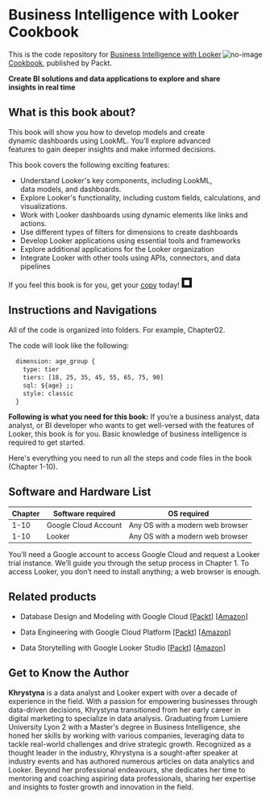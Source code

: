 # Business Intelligence with Looker Cookbook

<a href="https://www.packtpub.com/product/business-intelligence-with-looker-cookbook/9781800560956?_gl=1*1evex2w*_gcl_au*NzkyOTIxOTY1LjE3MTI3MjM0MTE.*_ga*MTI3MTI1MDc3LjE3MDQ4NzY0MzU.*_ga_Q4R8G7SJDK*MTcxMzc2MzM1My4zNS4xLjE3MTM3NjMzNjMuNTAuMC4w"><img src="https://content.packt.com/_/image/original/B16393/cover_image_large.jpg" alt="no-image" height="256px" align="right"></a>

This is the code repository for [Business Intelligence with Looker Cookbook](https://www.packtpub.com/product/business-intelligence-with-looker-cookbook/9781800560956?_gl=1*1evex2w*_gcl_au*NzkyOTIxOTY1LjE3MTI3MjM0MTE.*_ga*MTI3MTI1MDc3LjE3MDQ4NzY0MzU.*_ga_Q4R8G7SJDK*MTcxMzc2MzM1My4zNS4xLjE3MTM3NjMzNjMuNTAuMC4w), published by Packt.

**Create BI solutions and data applications to explore and share insights in real time**

## What is this book about?
This book will show you how to develop models and create dynamic dashboards using LookML. You’ll explore advanced features to gain deeper insights and make informed decisions.

This book covers the following exciting features:
* Understand Looker's key components, including LookML, data models, and dashboards.
* Explore Looker's functionality, including custom fields, calculations, and visualizations.
* Work with Looker dashboards using dynamic elements like links and actions.
* Use different types of filters for dimensions to create dashboards
* Develop Looker applications using essential tools and frameworks
* Explore additional applications for the Looker organization
* Integrate Looker with other tools using APIs, connectors, and data pipelines

If you feel this book is for you, get your [copy](https://www.amazon.com/Business-Intelligence-Looker-Cookbook-applications/dp/1800560958/ref=sr_1_1?crid=3U5TWY9FRN6Z0&dib=eyJ2IjoiMSJ9.2tSCjxDy7Qj49z44v5BTjpTwYqrO9KbP9xNndAwH67s6C0IfrJ61J1pkjoI9kHOq2K1ltXFZafRQQGRvx4wcTK3Pew1T4laTHxuvQskEqvk.EjAgnue0G8Fj1BQ02kv0xLSqAUYUYnA2xGvsF-g8loY&dib_tag=se&keywords=Business+Intelligence+with+Looker+Cookbook&qid=1713763503&sprefix=business+intelligence+with+looker+cookbook%2Caps%2C347&sr=8-1) today!
<a href="https://www.packtpub.com/?utm_source=github&utm_medium=banner&utm_campaign=GitHubBanner"><img src="https://raw.githubusercontent.com/PacktPublishing/GitHub/master/GitHub.png" 
alt="https://www.packtpub.com/" border="5" /></a>
## Instructions and Navigations
All of the code is organized into folders. For example, Chapter02.

The code will look like the following:
```
  dimension: age_group {
    type: tier
    tiers: [18, 25, 35, 45, 55, 65, 75, 90]
    sql: ${age} ;;
    style: classic
  }
```

**Following is what you need for this book:**
If you’re a business analyst, data analyst, or BI developer who wants to get well-versed with the features of Looker, this book is for you. Basic knowledge of business intelligence is required to get started.

Here's everything you need to run all the steps and code files in the book (Chapter 1-10).
## Software and Hardware List
| Chapter | Software required | OS required |
| -------- | ------------------------------------ | ----------------------------------- |
| 1-10 | Google Cloud Account| Any OS with a modern web browser |
| 1-10 | Looker | Any OS with a modern web browser  |

You’ll need a Google account to access Google Cloud and request a Looker trial instance. We’ll guide you through the setup process in Chapter 1. To access Looker, you don’t need to install anything; a web browser is enough.

## Related products
* Database Design and Modeling with Google Cloud [[Packt]](https://www.packtpub.com/product/database-design-and-modeling-with-google-cloud/9781804611456?_gl=1*1r2n5l5*_gcl_au*NzkyOTIxOTY1LjE3MTI3MjM0MTE.*_ga*MTI3MTI1MDc3LjE3MDQ4NzY0MzU.*_ga_Q4R8G7SJDK*MTcxMzc2MzM1My4zNS4xLjE3MTM3NjM5MTcuNTYuMC4w) [[Amazon]](https://www.amazon.com/Database-Design-Modeling-Google-Cloud/dp/180461145X/ref=sr_1_2_sspa?crid=1O8HYVYK1EQHY&dib=eyJ2IjoiMSJ9.dkvid_RArjLhIOhdSOQtE2yglJ8Gz74kmbTTGs4KXxTfB6_gKjqTal92gKvdM5R9KgvLRU03HehzxNwIHPNhLJncC34G9QKcf4AYcBXrDwIurUTIIlXup0LKtxiKY9k6Rnq1Ew5zEF1ZxhdPY0MbqWxbxhv2zYUrSKAS3pZzb4tRLSjLbKV68RmI2HtsJzqiHh_P-pokbQfHij6wZYlX6qrs4HPfWX9Ke5-0nV768zQ.cf3NKiRuquxqy69axc5hkC8H1ygBCPPUPms4xbsGxj8&dib_tag=se&keywords=Database+Design+and+Modeling+with+Google+Cloud&qid=1713763921&sprefix=database+design+and+modeling+with+google+cloud%2Caps%2C576&sr=8-2-spons&sp_csd=d2lkZ2V0TmFtZT1zcF9hdGY&psc=1)

* Data Engineering with Google Cloud Platform [[Packt]](https://www.packtpub.com/product/data-engineering-with-google-cloud-platform/9781800561328?_gl=1*1hp45go*_gcl_au*NzkyOTIxOTY1LjE3MTI3MjM0MTE.*_ga*MTI3MTI1MDc3LjE3MDQ4NzY0MzU.*_ga_Q4R8G7SJDK*MTcxMzc2MzM1My4zNS4xLjE3MTM3NjM5OTguNTcuMC4w) [[Amazon]](https://www.amazon.com/Data-Engineering-Google-Cloud-Platform/dp/1800561326/ref=sr_1_1?crid=2S4POSTVKNLKN&dib=eyJ2IjoiMSJ9.QeSNIxV0ltAKZVJSFikBFZD55LL-k3XIKieXkX1KWsm5OWt6EPR7QQ_1UN22ruBTGfvIkYUO-um6X38Dhf5Pk2Ga1Csu01eAqq78HdUzuDUSGif01U9hT3X6m4HIHhtkg8bOSVjU4ufD2muEIS6KVpK2sxEwe1vIlG5eHpmtKGxG-Nq4O97EO2qLK67XffC7p-tSLPwDSdQ3k_fXOYhmaT_PlnUDfwUQM4QoiiDDVZs.RS2VrsA0h2bbjXli1wMUrvXn76aPBtF9LvpcgQ1-Nko&dib_tag=se&keywords=Data+Engineering+with+Google+Cloud+Platform&qid=1713763989&sprefix=data+engineering+with+google+cloud+platform%2Caps%2C327&sr=8-1)

* Data Storytelling with Google Looker Studio [[Packt]](https://www.packtpub.com/product/data-storytelling-with-google-looker-studio/9781800568761?_gl=1*clls9x*_gcl_au*NzkyOTIxOTY1LjE3MTI3MjM0MTE.*_ga*MTI3MTI1MDc3LjE3MDQ4NzY0MzU.*_ga_Q4R8G7SJDK*MTcxMzc2MzM1My4zNS4xLjE3MTM3NjQwNjcuNTcuMC4w) [[Amazon]](https://www.amazon.com/Storytelling-Google-Looker-Studio-hands/dp/1800568762/ref=sr_1_1?crid=3S7NMQ7GD5SBB&dib=eyJ2IjoiMSJ9.FACTluHI3PnF3Ucf2ol0WExoF3kVScZB6ex925Eynh1k40EKonq9f-YWgXikSyXj3qxE7yjygxF2dKzvXftmO5rw4V_NT-RaEvoZc2hnrUEqZ3WQZmSOX4vB0CPUQhp9cEFQ3jJgU7rfrbsvJ5ewKXn2ZjbMVnp8NE75HKGED9mGdJrwk2v_Fvvou5LdJntYTv9KakbIUyOovu43k1Sd2a6RjIsXLnRaspCTx1NwYGw.gl7yRV6jTKlIqKRNNCQeuy6vCk4msmCu3-mgych8_VU&dib_tag=se&keywords=Data+Storytelling+with+Google+Looker+Studio&qid=1713764071&sprefix=data+storytelling+with+google+looker+studio%2Caps%2C310&sr=8-1)

## Get to Know the Author
**Khrystyna**
 is a data analyst and Looker expert with over a decade of experience in the field. With a passion for empowering businesses through data-driven decisions, Khrystyna transitioned from her early career in digital marketing to specialize in data analysis. Graduating from Lumiere University Lyon 2 with a Master's degree in Business Intelligence, she honed her skills by working with various companies, leveraging data to tackle real-world challenges and drive strategic growth. Recognized as a thought leader in the industry, Khrystyna is a sought-after speaker at industry events and has authored numerous articles on data analytics and Looker. Beyond her professional endeavours, she dedicates her time to mentoring and coaching aspiring data professionals, sharing her expertise and insights to foster growth and innovation in the field.


